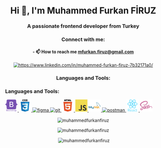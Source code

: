 <h1 align="center">Hi 👋, I'm Muhammed Furkan FİRUZ</h1>
<h3 align="center">A passionate frontend developer from Turkey</h3>

<h3 align="center">Connect with me:</h3>
<h4 align="center">- 📫 How to reach me <a href="mailto: mfurkan.firuz@gmail.com">mfurkan.firuz@gmail.com</a></h4>
<p align="center">
<a href="https://linkedin.com/in/https://www.linkedin.com/in/muhammed-furkan-firuz-7b32171a0/" target="blank"><img align="center" src="https://raw.githubusercontent.com/rahuldkjain/github-profile-readme-generator/master/src/images/icons/Social/linked-in-alt.svg" alt="https://www.linkedin.com/in/muhammed-furkan-firuz-7b32171a0/" height="30" width="40" /></a>
</p>

<h3 align="center">Languages and Tools:</h3>

<h3 align="left">Languages and Tools:</h3>
<p align="left"> <a href="https://getbootstrap.com" target="_blank" rel="noreferrer"> <img src="https://raw.githubusercontent.com/devicons/devicon/master/icons/bootstrap/bootstrap-plain-wordmark.svg" alt="bootstrap" width="40" height="40"/> </a> <a href="https://www.w3schools.com/css/" target="_blank" rel="noreferrer"> <img src="https://raw.githubusercontent.com/devicons/devicon/master/icons/css3/css3-original-wordmark.svg" alt="css3" width="40" height="40"/> </a> <a href="https://www.figma.com/" target="_blank" rel="noreferrer"> <img src="https://www.vectorlogo.zone/logos/figma/figma-icon.svg" alt="figma" width="40" height="40"/> </a> <a href="https://git-scm.com/" target="_blank" rel="noreferrer"> <img src="https://www.vectorlogo.zone/logos/git-scm/git-scm-icon.svg" alt="git" width="40" height="40"/> </a> <a href="https://www.w3.org/html/" target="_blank" rel="noreferrer"> <img src="https://raw.githubusercontent.com/devicons/devicon/master/icons/html5/html5-original-wordmark.svg" alt="html5" width="40" height="40"/> </a> <a href="https://developer.mozilla.org/en-US/docs/Web/JavaScript" target="_blank" rel="noreferrer"> <img src="https://raw.githubusercontent.com/devicons/devicon/master/icons/javascript/javascript-original.svg" alt="javascript" width="40" height="40"/> </a> <a href="https://www.mysql.com/" target="_blank" rel="noreferrer"> <img src="https://raw.githubusercontent.com/devicons/devicon/master/icons/mysql/mysql-original-wordmark.svg" alt="mysql" width="40" height="40"/> </a> <a href="https://postman.com" target="_blank" rel="noreferrer"> <img src="https://www.vectorlogo.zone/logos/getpostman/getpostman-icon.svg" alt="postman" width="40" height="40"/> </a> <a href="https://reactjs.org/" target="_blank" rel="noreferrer"> <img src="https://raw.githubusercontent.com/devicons/devicon/master/icons/react/react-original-wordmark.svg" alt="react" width="40" height="40"/> </a> <a href="https://sass-lang.com" target="_blank" rel="noreferrer"> <img src="https://raw.githubusercontent.com/devicons/devicon/master/icons/sass/sass-original.svg" alt="sass" width="40" height="40"/> </a> </p>


<p align="center"><img align="center" src="https://github-readme-stats.vercel.app/api/top-langs?username=muhammedfurkanfiruz&show_icons=true&locale=en&layout=compact" alt="muhammedfurkanfiruz" /></p>



<p align="center"><img align="center" src="https://github-readme-stats.vercel.app/api?username=muhammedfurkanfiruz&show_icons=true&locale=en" alt="muhammedfurkanfiruz" /></p>

<p align="center">&nbsp;<img align="center" src="https://github-readme-streak-stats.herokuapp.com/?user=muhammedfurkanfiruz&" alt="muhammedfurkanfiruz" /></p>



